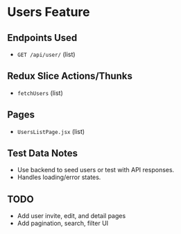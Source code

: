 # Users Feature

## Endpoints Used
- `GET /api/user/` (list)

## Redux Slice Actions/Thunks
- `fetchUsers` (list)

## Pages
- `UsersListPage.jsx` (list)

## Test Data Notes
- Use backend to seed users or test with API responses.
- Handles loading/error states.

## TODO
- Add user invite, edit, and detail pages
- Add pagination, search, filter UI
